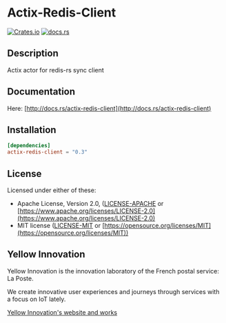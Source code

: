 # Actix-Redis-Client

[![Crates.io](https://img.shields.io/crates/v/actix-redis-client.svg)](https://crates.io/crates/actix-redis-client)
[![docs.rs](https://docs.rs/actix-redis-client/badge.svg)](https://docs.rs/actix-redis-client)

## Description

Actix actor for redis-rs sync client

## Documentation

Here: [http://docs.rs/actix-redis-client](http://docs.rs/actix-redis-client)

## Installation

```toml
[dependencies]
actix-redis-client = "0.3"
```

## License

Licensed under either of these:

* Apache License, Version 2.0, ([LICENSE-APACHE](LICENSE-APACHE) or
   [https://www.apache.org/licenses/LICENSE-2.0](https://www.apache.org/licenses/LICENSE-2.0)
* MIT license ([LICENSE-MIT](LICENSE-MIT) or
   [https://opensource.org/licenses/MIT](https://opensource.org/licenses/MIT))

## Yellow Innovation

Yellow Innovation is the innovation laboratory of the French postal service: La Poste.

We create innovative user experiences and journeys through services with a focus on IoT lately.

[Yellow Innovation's website and works](http://yellowinnovation.fr/en/)
